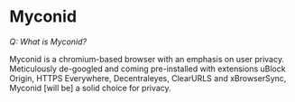 # Myconid

<i>Q: What is Myconid?</i>
</br>
<p>Myconid is a chromium-based browser with an emphasis on user privacy. Meticulously de-googled and coming pre-installed with extensions uBlock Origin, HTTPS Everywhere, Decentraleyes, ClearURLS and xBrowserSync, Myconid [will be] a solid choice for privacy. 
